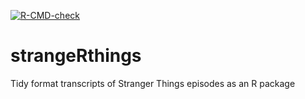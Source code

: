  <!-- badges: start -->
  [![R-CMD-check](https://github.com/BrydenFrancesca/strangeRthings/actions/workflows/R-CMD-check.yaml/badge.svg)](https://github.com/BrydenFrancesca/strangeRthings/actions/workflows/R-CMD-check.yaml)
  <!-- badges: end -->

# strangeRthings
Tidy format transcripts of Stranger Things episodes as an R package
